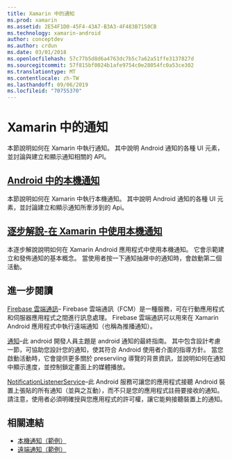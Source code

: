 ```yaml
---
title: Xamarin 中的通知
ms.prod: xamarin
ms.assetid: 2E54F1D0-45F4-43A7-B3A3-4F483B7150CB
ms.technology: xamarin-android
author: conceptdev
ms.author: crdun
ms.date: 03/01/2018
ms.openlocfilehash: 57c77b5d8d6a4763dc7b5c7a62a51ffe3137827d
ms.sourcegitcommit: 57f815bf0024b1afe9754c0e28054fc0a53ce302
ms.translationtype: MT
ms.contentlocale: zh-TW
ms.lasthandoff: 09/06/2019
ms.locfileid: "70755370"
---
```

# <a name="notifications-in-xamarinandroid"></a>Xamarin 中的通知

本節說明如何在 Xamarin 中執行通知。 其中說明 Android 通知的各種 UI 元素，並討論與建立和顯示通知相關的 API。

## <a name="local-notifications-in-androidlocal-notificationsmd"></a>[Android 中的本機通知](local-notifications.md)

本節說明如何在 Xamarin 中執行本機通知。 其中說明 Android 通知的各種 UI 元素，並討論建立和顯示通知所牽涉到的 Api。

## <a name="walkthrough---using-local-notifications-in-xamarinandroidlocal-notifications-walkthroughmd"></a>[逐步解說-在 Xamarin 中使用本機通知](local-notifications-walkthrough.md)  

本逐步解說說明如何在 Xamarin Android 應用程式中使用本機通知。 它會示範建立和發佈通知的基本概念。 當使用者按一下通知抽屜中的通知時，會啟動第二個活動。 

## <a name="further-reading"></a>進一步閱讀

[Firebase 雲端通訊](~/android/data-cloud/google-messaging/firebase-cloud-messaging.md)&ndash; Firebase 雲端通訊（FCM）是一種服務，可在行動應用程式和伺服器應用程式之間進行訊息處理。 Firebase 雲端通訊可以用來在 Xamarin Android 應用程式中執行遠端通知（也稱為推播通知）。

[通知](https://developer.android.com/guide/topics/ui/notifiers/notifications.html)&ndash;此 android 開發人員主題是 android 通知的最終指南。 其中包含設計考慮一節，可協助您設計您的通知，使其符合 Android 使用者介面的指導方針。 當您啟動活動時，它會提供更多關於 preserviing 導覽的背景資訊，並說明如何在通知中顯示進度，並控制鎖定畫面上的媒體播放。

[NotificationListenerService](xref:Android.Service.Notification.NotificationListenerService)&ndash;此 Android 服務可讓您的應用程式接聽 Android 裝置上張貼的所有通知（並與之互動），而不只是您的應用程式註冊要接收的通知。
請注意，使用者必須明確授與您應用程式的許可權，讓它能夠接聽裝置上的通知。

## <a name="related-links"></a>相關連結

- [本機通知（範例）](https://docs.microsoft.com/samples/xamarin/monodroid-samples/localnotifications)
- [遠端通知（範例）](https://docs.microsoft.com/samples/xamarin/monodroid-samples/remotenotifications)
